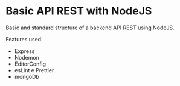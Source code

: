 # Basic API REST with NodeJS
Basic and standard structure of a backend API REST using NodeJS.

Features used:
  - Express
  - Nodemon
  - EditorConfig
  - esLint e Prettier
  - mongoDb
